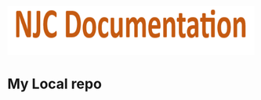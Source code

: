 [<img alt="HEADER" width="1360px" height="100px" src="images/njc_header.png" />](https://github.com/shefninja/local-git/edit/main/README.md)

# My Local repo
